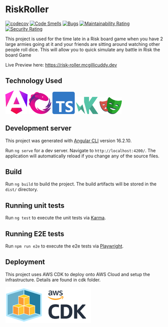 # RiskRoller

[![codecov](https://codecov.io/gh/kevinmcgillicuddy/risk-roller/graph/badge.svg?token=5978VA5LCY)](https://codecov.io/gh/kevinmcgillicuddy/risk-roller)
[![Code Smells](https://sonarcloud.io/api/project_badges/measure?project=kevinmcgillicuddy_risk-roller&metric=code_smells)](https://sonarcloud.io/summary/new_code?id=kevinmcgillicuddy_risk-roller)
[![Bugs](https://sonarcloud.io/api/project_badges/measure?project=kevinmcgillicuddy_risk-roller&metric=bugs)](https://sonarcloud.io/summary/new_code?id=kevinmcgillicuddy_risk-roller)
[![Maintainability Rating](https://sonarcloud.io/api/project_badges/measure?project=kevinmcgillicuddy_risk-roller&metric=sqale_rating)](https://sonarcloud.io/summary/new_code?id=kevinmcgillicuddy_risk-roller)
[![Security Rating](https://sonarcloud.io/api/project_badges/measure?project=kevinmcgillicuddy_risk-roller&metric=security_rating)](https://sonarcloud.io/summary/new_code?id=kevinmcgillicuddy_risk-roller)

This project is used for the time late in a Risk board game when you have 2 large armies going at it and your friends are sitting around watching other people roll dice. This will allow you to quick simulate any battle in Risk the board Game

Live Preview here:
https://risk-roller.mcgillicuddy.dev

## Technology Used

[<img src="./tech_used/angular-icon.svg" width="70" />](./tech_used/angular-icon.svg)
[<img src="./tech_used/reactivex.svg" width="70" />](./tech_used/reactivex.svg)
[<img src="./tech_used/typescript-icon.svg" width="70" />](./tech_used/typescript-icon.svg)
[<img src="./tech_used/karma.svg" width="70" />](./tech_used/karma.svg)
[<img src="./tech_used/playwright.svg" width="70" />](./tech_used/playwright.svg)

## Development server

This project was generated with [Angular CLI](https://github.com/angular/angular-cli) version 16.2.10.

Run `ng serve` for a dev server. Navigate to `http://localhost:4200/`. The application will automatically reload if you change any of the source files.

## Build

Run `ng build` to build the project. The build artifacts will be stored in the `dist/` directory.

## Running unit tests

Run `ng test` to execute the unit tests via [Karma](https://karma-runner.github.io).

## Running E2E tests

Run `npm run e2e` to execute the e2e tests via [Playwright](https://playwright.dev/).

## Deployment

This project uses AWS CDK to deploy onto AWS Cloud and setup the infrastructure. Details are found in cdk folder.

[<img src="./tech_used/cdk-logo.png" width="270" />](./cdk-logo.png)
